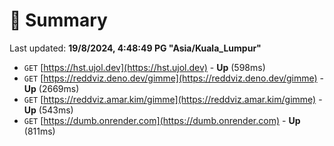 # 📖 Summary
Last updated: **19/8/2024, 4:48:49 PG "Asia/Kuala_Lumpur"**

- `GET` [https://hst.ujol.dev](https://hst.ujol.dev) - **Up** (598ms)
- `GET` [https://reddviz.deno.dev/gimme](https://reddviz.deno.dev/gimme) - **Up** (2669ms)
- `GET` [https://reddviz.amar.kim/gimme](https://reddviz.amar.kim/gimme) - **Up** (543ms)
- `GET` [https://dumb.onrender.com](https://dumb.onrender.com) - **Up** (811ms)
